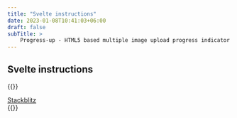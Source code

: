 ```yaml
---
title: "Svelte instructions"
date: 2023-01-08T10:41:03+06:00
draft: false
subTitle: >
    Progress-up - HTML5 based multiple image upload progress indicator Svelte plugin manual
---
```


## Svelte instructions

{{<rawhtml>}}
<div class="flex justify-center">
<a href="https://stackblitz.com/edit/vitejs-vite-vu9dag" class="bg-blue-200 rounded shadow-md text-black px-4 py-3 no-underline">Stackblitz </a>
</div>
{{</rawhtml>}}


